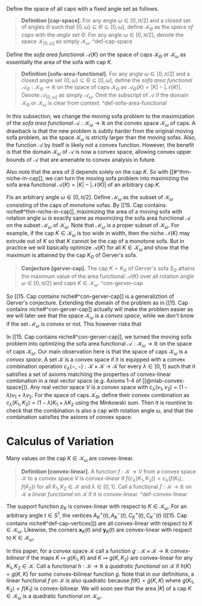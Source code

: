 Define the space of all caps with a fixed angle set as follows.

> __Definition [cap-space].__ For any angle $\omega \in [0, \pi/2]$ and a closed set of angles $\Theta$ such that $\left\{ 0, \omega \right\} \subseteq \Theta \subseteq [0, \omega]$, define $\mathcal{K}_\Theta$ as the _space of caps_ with the _angle set_ $\Theta$. For any angle $\omega \in [0, \pi/2]$, denote the space $\mathcal{K}_{[0, \omega]}$ as simply $\mathcal{K}_\omega$. ^def-cap-space

Define the _sofa area functional_ $\mathcal{A}(K)$ on the space of caps $\mathcal{K}_\Theta$ or $\mathcal{K}_\omega$ as essentially the area of the sofa with cap $K$.

> __Definition [sofa-area-functional].__ For any angle $\omega \in [0, \pi/2]$ and a closed angle set $\left\{ 0, \omega \right\} \subseteq \Theta \subseteq [0, \omega]$, define the _sofa area functional_ $\mathcal{A}_{\Theta} : \mathcal{K}_\Theta \to \mathbb{R}$ on the space of caps $\mathcal{K}_\Theta$ as $\mathcal{A}_{\Theta}(K) = |K| - |\mathcal{N}(K)|$. Denote $\mathcal{A}_{[0, \omega]}$ as simply $\mathcal{A}_\omega$. Omit the subscript of $\mathcal{A}$ if the domain $\mathcal{K}_\Theta$ or $\mathcal{K}_\omega$ is clear from context. ^def-sofa-area-functional

In this subsection, we change the moving sofa problem to the maximization of the _sofa area functional_ $\mathcal{A} : \mathcal{K}_\omega \to \mathbb{R}$ on the convex space $\mathcal{K}_\omega$ of caps. A drawback is that the new problem is subtly harder from the original moving sofa problem, as the space $\mathcal{K}_\omega$ is strictly larger than the moving sofas. Also, the function $\mathcal{A}$ by itself is likely not a convex function. However, the benefit is that the domain $\mathcal{K}_\omega$ of $\mathcal{A}$ is now a convex space, allowing convex upper bounds of $\mathcal{A}$ that are amenable to convex analysis in future.

Also note that the area of $S$ depends solely on the cap $K$. So with [[#^thm-niche-in-cap]], we can turn the moving sofa problem into maximizing the sofa area functional $\mathcal{A}(K) = |K| - |\mathcal{N}(K)|$ of an arbitrary cap $K$.



Fix an arbitrary angle $\omega \in [0, \pi/2]$. Define $\mathcal{M}_\omega$ as the subset of $\mathcal{K}_\omega$ consisting of the caps of monotone sofas. By [[15. Cap contains niche#^thm-niche-in-cap]], maximizing the area of a moving sofa with rotation angle $\omega$ is exactly same as maximizing the sofa area functional $\mathcal{A}$ on the subset $\mathcal{M}_\omega$ of $\mathcal{K}_\omega$. Note that $\mathcal{M}_\omega$ is a proper subset of $\mathcal{K}_\omega$. For example, if the cap $K \in \mathcal{K}_\omega$ is too wide in width, then the niche $\mathcal{N}(K)$ may extrude out of $K$ so that $K$ cannot be the cap of a monotone sofa. But in practice we will basically optimize $\mathcal{A}(K)$ for all $K \in \mathcal{K}_\omega$ and show that the maximum is attained by the cap $K_G$ of Gerver's sofa.

> __Conjecture [gerver-cap].__ The cap $K = K_G$ of Gerver's sofa $S_G$ attains the maximum value of the area functional $\mathcal{A}(K)$ over all rotation angle $\omega \in [0, \pi/2]$ and caps $K \in \mathcal{K}_\omega$. ^con-gerver-cap

So [[15. Cap contains niche#^con-gerver-cap]] is a generaliztion of Gerver's conjecture. Extending the domain of the problem as in [[15. Cap contains niche#^con-gerver-cap]] actually will make the problem easier as we will later see that the space $\mathcal{K}_\omega$ is a _convex space_, while we don't know if the set $\mathcal{M}_\omega$ is convex or not. This however risks that 

In [[15. Cap contains niche#^con-gerver-cap]], we turned the moving sofa problem into optimizing the sofa area functional $\mathcal{A} : \mathcal{K}_\omega \to \mathbb{R}$ on the space of caps $\mathcal{K}_\omega$. Our main observation here is that the space of caps $\mathcal{K}_\omega$ is a _convex space_. A set $\mathcal{K}$ is a convex space if it is equipped with a convex combination operation $c_\lambda(-, -) : \mathcal{K} \times \mathcal{K} \to \mathcal{K}$ for every $\lambda \in [0, 1]$ such that it satisfies a set of axioms matchiing the properties of convex-linear combination in a real vector space (e.g. Axioms 1-4 of [[@nlab-convex-space]]). Any real vector space $V$ is a convex space with $c_\lambda(v_1, v_2) = (1 - \lambda) v_1 + \lambda v_2$. For the space of caps $\mathcal{K}_\Theta$, define their convex combination as $c_\lambda(K_1, K_2) = (1-\lambda) K_1 + \lambda K_2$ using the Minkowski sum. Then it is rountine to check that the combination is also a cap with rotation angle $\omega$, and that the combination satisfies the axioms of convex space.

# Calculus of Variation

Many values on the cap $K \in \mathcal{K}_\omega$ are convex-linear. 

> __Definition [convex-linear].__ A function $f : \mathcal{K} \to V$ from a convex space $\mathcal{K}$ to a convex space $V$ is _convex-linear_ if $f(c_\lambda(K_1, K_2)) = c_\lambda(f(K_1), f(K_2))$ for all $K_1, K_2 \in \mathcal{K}$ and $\lambda \in [0, 1]$. Call a functional $f : \mathcal{K} \to \mathbb{R}$ on $\mathcal{K}$ a _linear functional_ on $\mathcal{K}$ if it is convex-linear. ^def-convex-linear

The support function $p_K$ is convex-linear with respect to $K \in \mathcal{K}_\omega$. For an arbitrary angle $t \in S^1$, the vertices $A_K^+(t), A_K^-(t), C_K^+(t), C_K^-(t)$ ([[15. Cap contains niche#^def-cap-vertices]]) are all convex-linear with respect to $K \in \mathcal{K}_\omega$. Likewise, the corners $\mathbf{x}_K(t)$ and $\mathbf{y}_K(t)$ are convex-linear with respect to $K \in \mathcal{K}_\omega$. 

In this paper, for a convex space $\mathcal{K}$ call a function $g : \mathcal{K} \times \mathcal{K} \to \mathbb{R}$ _convex-bilinear_ if the maps $K \mapsto g(K_1, K)$ and $K \mapsto g(K, K_2)$ are convex-linear for any $K_1, K_2 \in \mathcal{K}$. Call a functional $h : \mathcal{K} \to \mathbb{R}$ a _quadratic functional_ on $\mathcal{K}$ if $h(K) = g(K, K)$ for some convex-bilinear function $g$. Note that in our definitions, a linear functional $f$ on $\mathcal{K}$ is also quadratic because $f(K) = g(K, K)$ where $g(K_1, K_2) = f(K_1)$ is convex-bilinear. We will soon see that the area $|K|$ of a cap $K \in \mathcal{K}_\omega$ is a quadratic functional on $\mathcal{K}_\omega$.